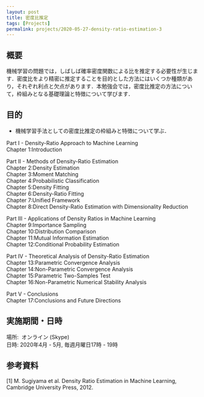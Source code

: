 ```yaml
---
layout: post
title: 密度比推定
tags: [Projects]
permalink: projects/2020-05-27-density-ratio-estimation-3
---
```


## 概要
機械学習の問題では，しばしば確率密度関数による比を推定する必要性が生じます．密度比をより精密に推定することを目的とした方法にはいくつか種類があり，それぞれ利点と欠点があります．本勉強会では，密度比推定の方法について，枠組みとなる基礎理論と特徴について学びます．

## 目的
- 機械学習手法としての密度比推定の枠組みと特徴について学ぶ．

Part I - Density-Ratio Approach to Machine Learning \
Chapter 1:Introduction

Part II - Methods of Density-Ratio Estimation \
Chapter 2:Density Estimation \
Chapter 3:Moment Matching \
Chapter 4:Probabilistic Classification \
Chapter 5:Density Fitting \
Chapter 6:Density-Ratio Fitting \
Chapter 7:Unified Framework \
Chapter 8:Direct Density-Ratio Estimation with Dimensionality Reduction

Part III - Applications of Density Ratios in Machine Learning \
Chapter 9:Importance Sampling \
Chapter 10:Distribution Comparison \
Chapter 11:Mutual Information Estimation \
Chapter 12:Conditional Probability Estimation

Part IV - Theoretical Analysis of Density-Ratio Estimation \
Chapter 13:Parametric Convergence Analysis \
Chapter 14:Non-Parametric Convergence Analysis \
Chapter 15:Parametric Two-Samples Test \
Chapter 16:Non-Parametric Numerical Stability Analysis

Part V - Conclusions \
Chapter 17:Conclusions and Future Directions

## 実施期間・日時
場所:  オンライン (Skype) \
日時: 2020年4月 - 5月, 毎週月曜日17時 - 19時


## 参考資料
[1] M. Sugiyama et al. Density Ratio Estimation in Machine Learning, Cambridge University Press, 2012.